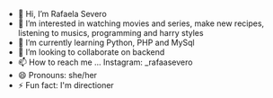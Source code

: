 - 👋 Hi, I’m Rafaela Severo
- 👀 I’m interested in watching movies and series, make new recipes, listening to musics, programming and harry styles
- 🌱 I’m currently learning Python, PHP and MySql
- 💞️ I’m looking to collaborate on backend
- 📫 How to reach me ... Instagram: _rafaasevero
- 😄 Pronouns: she/her
- ⚡ Fun fact: I'm directioner

<!---
rafaaa0202/rafaaa0202 is a ✨ special ✨ repository because its `README.md` (this file) appears on your GitHub profile.
You can click the Preview link to take a look at your changes.
--->
